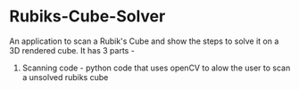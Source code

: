 # Rubiks-Cube-Solver
An application to scan a Rubik's Cube and show the steps to solve it on a 3D rendered cube.
It has 3 parts -
1) Scanning code - python code that uses openCV to alow the user to scan a unsolved rubiks cube 
